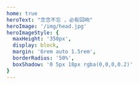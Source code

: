 ```yaml
---
home: true
heroText: "念念不忘 ，必有回响"
heroImage: '/img/head.jpg'
heroImageStyle: {
  maxHeight: '350px',
  display: block,
  margin: '6rem auto 1.5rem',
  borderRadius: '50%',
  boxShadow: '0 5px 18px rgba(0,0,0,0.2)'
}
---
```



